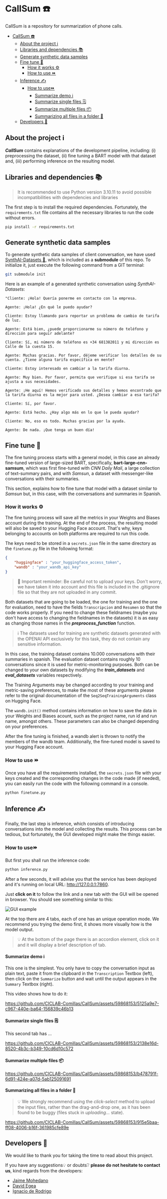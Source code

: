 # CallSum ☎️
CallSum is a repository for summarization of phone calls. 

<!-- TABLE OF CONTENTS -->
- [CallSum ☎️](#callsum-️)
  - [About the project ℹ️](#about-the-project-ℹ️)
  - [Libraries and dependencies 📚](#libraries-and-dependencies-)
  - [Generate synthetic data samples](#generate-synthetic-data-samples)
  - [Fine tune 🎨](#fine-tune-)
    - [How it works ⚙️](#how-it-works-️)
    - [How to use ⏩](#how-to-use-)
  - [Inference ✍️](#inference-️)
    - [How to use⏩](#how-to-use)
      - [Summarize demo ℹ️](#summarize-demo-ℹ️)
      - [Summarize single files 🗒️](#summarize-single-files-️)
      - [Summarize multiple files 📦](#summarize-multiple-files-)
      - [Summarizing all files in a folder 📁](#summarizing-all-files-in-a-folder-)
  - [Developers 🔧](#developers-)


## About the project ℹ️

***CallSum*** contains explanations of the development pipeline, including: (i) preprocessing the dataset, (ii) fine tuning a BART model with that dataset and, (iii) performing inference on the resulting model.


## Libraries and dependencies 📚

 > It is recommended to use Python version 3.10.11 to avoid possible incompatibilities with dependencies and libraries

The first step is to install the required dependencies. Fortunately, the `requirements.txt` file contains all the necessary libraries to run the code without errors. 

```bash
pip install -r requirements.txt
```

## Generate synthetic data samples

To generate synthetic data samples of client conversation, we have used [SynthAI-Datasets 🤖](https://github.com/CICLAB-Comillas/SynthAI-Datasets), which is included as a **submodule** of this repo. To initialize it, just execute the following command from a GIT terminal:

```bash
git submodule init
```

Here is an example of a generated synthetic conversation using *SynthAI-Datasets*:
```
"Cliente: ¡Hola! Quería ponerme en contacto con la empresa.

Agente: ¡Hola! ¿En qué le puedo ayudar?

Cliente: Estoy llamando para reportar un problema de cambio de tarifa de luz.

Agente: Está bien, ¿puede proporcionarme su número de teléfono y dirección para seguir adelante?

Cliente: Sí, mi número de teléfono es +34 681382011 y mi dirección es Calle de la cuesta 15.

Agente: Muchas gracias. Por favor, déjeme verificar los detalles de su cuenta. ¿Tiene alguna tarifa específica en mente?

Cliente: Estoy interesado en cambiar a la tarifa diurna.

Agente: Muy bien. Por favor, permita que verifique si esa tarifa se ajusta a sus necesidades.

Agente: ¡He aquí! Hemos verificado sus detalles y hemos encontrado que la tarifa diurna es la mejor para usted. ¿Desea cambiar a esa tarifa?

Cliente: Sí, por favor.

Agente: Está hecho. ¿Hay algo más en lo que le pueda ayudar?

Cliente: No, eso es todo. Muchas gracias por la ayuda.

Agente: De nada. ¡Que tenga un buen día!
``` 

## Fine tune 🎨

The fine tuning process starts with a general model, in this case an already fine-tuned version of large-sized BART, specifically, **bart-large-cnn-samsum**, which was first fine-tuned with *CNN Daily Mail*, a large collection of text-summary pairs, and with *Samsun*, a dataset with messenger-like conversations with their summaries.

This section, explains how to fine tune that model with a dataset similar to *Samsun* but, in this case, with the conversations and summaries in Spanish.

### How it works ⚙️

The fine tuning process will save all the metrics in your Weights and Biases account during the training. At the end of the process, the resulting model will also be saved to your Hugging Face account. That's why, keys belonging to accounts on both platforms are required to run this code.

The keys need to be stored in a `secrets.json` file in the same directory as the `finetune.py` file in the following format:

```json
{
    "huggingface" : "your_huggingface_access_token",
    "wandb" : "your_wandb_api_key"
}
```

> 🚨 Important reminder: Be careful not to upload your keys. Don't worry, we have taken it into account and this file is included in the .gitignore file so that they are not uploaded in any commit.


Both datasets that are going to be loaded, the one for training and the one for evaluation, need to have the fields `Transcripcion` and `Resumen` so that the code works properly. If you need to change these fieldnames (maybe you don't have access to changing the fieldnames in the datasets) it is as easy as changing those names in the ***preprocess_function*** function.

> ℹ️ The datasets used for training are synthetic datasets generated with the OPENAI API exclusively for this task, they do not contain any sensitive information.

In this case, the training dataset contains 10.000 conversations with their summaries in spanish. The evaluation dataset contains roughly 10 conversations since it is used for metric-monitoring purposes. Both can be changed to your own datasets by modifying the ***train_datasets*** and ***eval_datasets*** variables respectively.

The Training Arguments may be changed according to your training and metric-saving preferences, to make the most of these arguments please refer to the original documentation of the `Seq2SeqTrainingArguments` class on Hugging Face.

The `wandb.init()` method contains information on how to save the data in your Weights and Biases acount, such as the project name, run id and run name, amongst others. These parameters can also be changed depending on your preferences.

After the fine tuning is finished, a wandb alert is thrown to notify the members of the wandb team. Additionally, the fine-tuned model is saved to your Hugging Face account.


### How to use ⏩
Once you have all the requirements installed, the `secrets.json` file with your keys created and the corresponding changes in the code made (if needed), you can easily run the code with the following command in a console.

```bash
python finetune.py
```

## Inference ✍️

Finally, the last step is inference, which consists of introducing conversations into the model and collecting the results. This process can be tedious, but fortunately, the GUI developed might make the things easier. 

### How to use⏩
But first you shall run the inference code:
```bash
python inference.py
```

After a few seconds, it will advise you that the service has been deployed and it's running on local URL:
http://127.0.0.1:7860. 

Just **click on it** to follow the link and a new tab with the GUI will be opened in browser. You should see something similar to this: 

![GUI example](https://github.com/CICLAB-Comillas/CallSum/assets/59868153/7683f9d0-d6be-4259-955d-e571fe0e8db0)

At the top there are 4 tabs, each of one has an unique operation mode. We recommend you trying the demo first, it shows more visually how is the model output.

> 💡 At the bottom of the page there is an accordion element, click on it and it will display a brief description of tab.

#### Summarize demo ℹ️

This one is the simplest. You only have to copy the conversation input as plain text, paste it from the clipboard in the `Transcription` Textbox (left), then click on the `Summarize` button and wait until the output appears in the `Summary` Textbox (right). 

This video shows how to do it:

https://github.com/CICLAB-Comillas/CallSum/assets/59868153/5125a9e7-c967-440e-ba64-156839c46b13

#### Summarize single files 🗒️

This second tab has ...

https://github.com/CICLAB-Comillas/CallSum/assets/59868153/2138e16d-8520-4b3c-b349-10cd6d10c572

#### Summarize multiple files 📦

https://github.com/CICLAB-Comillas/CallSum/assets/59868153/b478791f-6d91-424e-a07d-5ab125091691

#### Summarizing all files in a folder 📁

> 💡 We strongly recommend using the *click-select* method to upload the input files, rather than the drag-and-drop one, as it has been found to be buggy (files stuck in *uploading...* state). 

https://github.com/CICLAB-Comillas/CallSum/assets/59868153/915e5baa-ff08-4006-b16f-361985cfe89e

## Developers 🔧

We would like to thank you for taking the time to read about this project.

If you have any suggestions💡 or doubts❔ **please do not hesitate to contact us**, kind regards from the developers:
  * [Jaime Mohedano](https://github.com/Jatme26)
  * [David Egea](https://github.com/David-Egea)
  * [Ignacio de Rodrigo](https://github.com/nachoDRT)
